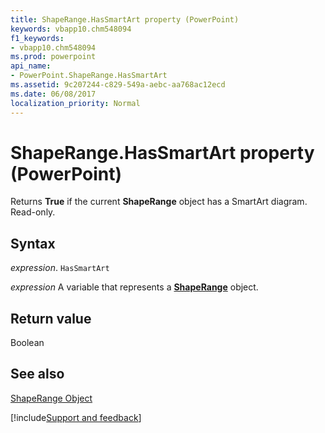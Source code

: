 ```yaml
---
title: ShapeRange.HasSmartArt property (PowerPoint)
keywords: vbapp10.chm548094
f1_keywords:
- vbapp10.chm548094
ms.prod: powerpoint
api_name:
- PowerPoint.ShapeRange.HasSmartArt
ms.assetid: 9c207244-c829-549a-aebc-aa768ac12ecd
ms.date: 06/08/2017
localization_priority: Normal
---
```



# ShapeRange.HasSmartArt property (PowerPoint)

Returns  **True** if the current **ShapeRange** object has a SmartArt diagram. Read-only.


## Syntax

_expression_. `HasSmartArt`

_expression_ A variable that represents a **[ShapeRange](PowerPoint.ShapeRange.md)** object.


## Return value

Boolean


## See also


[ShapeRange Object](PowerPoint.ShapeRange.md)

[!include[Support and feedback](~/includes/feedback-boilerplate.md)]